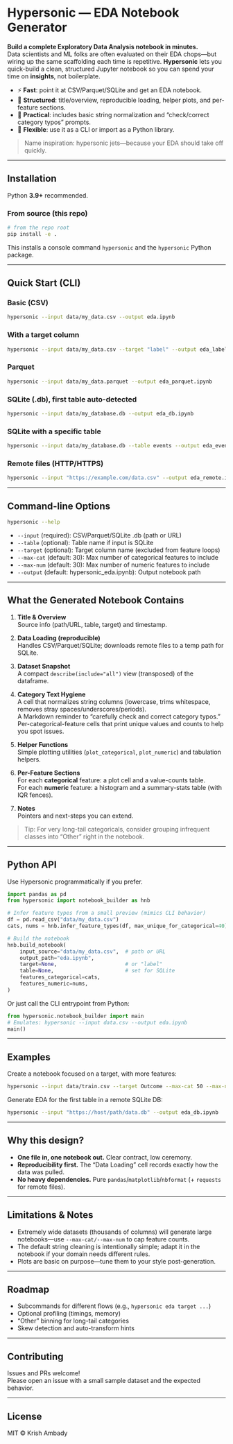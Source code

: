 # Hypersonic — EDA Notebook Generator

**Build a complete Exploratory Data Analysis notebook in minutes.**  
Data scientists and ML folks are often evaluated on their EDA chops—but wiring up the same scaffolding each time is repetitive. **Hypersonic** lets you quick-build a clean, structured Jupyter notebook so you can spend your time on **insights**, not boilerplate.

- ⚡ **Fast**: point it at CSV/Parquet/SQLite and get an EDA notebook.
- 🧭 **Structured**: title/overview, reproducible loading, helper plots, and per-feature sections.
- 🧹 **Practical**: includes basic string normalization and “check/correct category typos” prompts.
- 🧰 **Flexible**: use it as a CLI or import as a Python library.

> Name inspiration: hypersonic jets—because your EDA should take off quickly.

---

## Installation

Python **3.9+** recommended.

### From source (this repo)
```bash
# from the repo root
pip install -e .
```

This installs a console command `hypersonic` and the `hypersonic` Python package.

---

## Quick Start (CLI)

### Basic (CSV)
```bash
hypersonic --input data/my_data.csv --output eda.ipynb
```

### With a target column
```bash
hypersonic --input data/my_data.csv --target "label" --output eda_label.ipynb
```

### Parquet
```bash
hypersonic --input data/my_data.parquet --output eda_parquet.ipynb
```

### SQLite (.db), first table auto-detected
```bash
hypersonic --input data/my_database.db --output eda_db.ipynb
```

### SQLite with a specific table
```bash
hypersonic --input data/my_database.db --table events --output eda_events.ipynb
```

### Remote files (HTTP/HTTPS)
```bash
hypersonic --input "https://example.com/data.csv" --output eda_remote.ipynb
```

---

## Command-line Options

```bash
hypersonic --help
```

- `--input` (required): CSV/Parquet/SQLite .db (path or URL)
- `--table` (optional): Table name if input is SQLite
- `--target` (optional): Target column name (excluded from feature loops)
- `--max-cat` (default: 30): Max number of categorical features to include
- `--max-num` (default: 30): Max number of numeric features to include
- `--output` (default: hypersonic_eda.ipynb): Output notebook path

---

## What the Generated Notebook Contains

1. **Title & Overview**  
   Source info (path/URL, table, target) and timestamp.

2. **Data Loading (reproducible)**  
   Handles CSV/Parquet/SQLite; downloads remote files to a temp path for SQLite.

3. **Dataset Snapshot**  
   A compact `describe(include="all")` view (transposed) of the dataframe.

4. **Category Text Hygiene**  
   A cell that normalizes string columns (lowercase, trims whitespace, removes stray spaces/underscores/periods).  
   A Markdown reminder to “carefully check and correct category typos.”  
   Per-categorical-feature cells that print unique values and counts to help you spot issues.

5. **Helper Functions**  
   Simple plotting utilities (`plot_categorical`, `plot_numeric`) and tabulation helpers.

6. **Per-Feature Sections**  
   For each **categorical** feature: a plot cell and a value-counts table.  
   For each **numeric** feature: a histogram and a summary-stats table (with IQR fences).

7. **Notes**  
   Pointers and next-steps you can extend.

> Tip: For very long-tail categoricals, consider grouping infrequent classes into “Other” right in the notebook.

---

## Python API

Use Hypersonic programmatically if you prefer.

```python
import pandas as pd
from hypersonic import notebook_builder as hnb

# Infer feature types from a small preview (mimics CLI behavior)
df = pd.read_csv("data/my_data.csv")
cats, nums = hnb.infer_feature_types(df, max_unique_for_categorical=40)

# Build the notebook
hnb.build_notebook(
    input_source="data/my_data.csv",  # path or URL
    output_path="eda.ipynb",
    target=None,                      # or "label"
    table=None,                       # set for SQLite
    features_categorical=cats,
    features_numeric=nums,
)
```

Or just call the CLI entrypoint from Python:
```python
from hypersonic.notebook_builder import main
# Emulates: hypersonic --input data.csv --output eda.ipynb
main()
```

---

## Examples

Create a notebook focused on a target, with more features:
```bash
hypersonic --input data/train.csv --target Outcome --max-cat 50 --max-num 50 --output eda_outcome.ipynb
```

Generate EDA for the first table in a remote SQLite DB:
```bash
hypersonic --input "https://host/path/data.db" --output eda_db.ipynb
```

---

## Why this design?

- **One file in, one notebook out.** Clear contract, low ceremony.
- **Reproducibility first.** The “Data Loading” cell records exactly how the data was pulled.
- **No heavy dependencies.** Pure `pandas`/`matplotlib`/`nbformat` (+ `requests` for remote files).

---

## Limitations & Notes

- Extremely wide datasets (thousands of columns) will generate large notebooks—use `--max-cat/--max-num` to cap feature counts.
- The default string cleaning is intentionally simple; adapt it in the notebook if your domain needs different rules.
- Plots are basic on purpose—tune them to your style post-generation.

---

## Roadmap

- Subcommands for different flows (e.g., `hypersonic eda target ...`)
- Optional profiling (timings, memory)
- “Other” binning for long-tail categories
- Skew detection and auto-transform hints

---

## Contributing

Issues and PRs welcome!  
Please open an issue with a small sample dataset and the expected behavior.

---

## License

MIT © Krish Ambady
